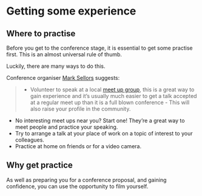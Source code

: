 # Getting some experience

## Where to practise

Before you get to the conference stage, it is essential to get some practise first. This is an almost universal rule of thumb.

Luckily, there are many ways to do this.

Conference organiser [Mark Sellors](https://twitter.com/sellorm) suggests:

> - Volunteer to speak at a local [meet up group](https://www.meetup.com/), this is a great way to gain experience and it’s usually much easier to get a talk accepted at a regular meet up than it is a full blown conference - This will also raise your profile in the community.
- No interesting meet ups near you? Start one! They’re a great way to meet people and practice your speaking.
- Try to arrange a talk at your place of work on a topic of interest to your colleagues.
- Practice at home on friends or for a video camera.

## Why get practice

As well as preparing you for a conference proposal, and gaining confidence, you can use the opportunity to film yourself.